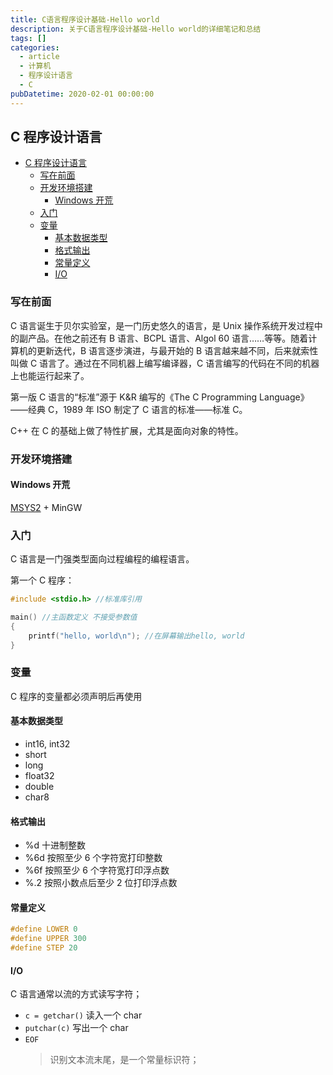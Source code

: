 ```yaml
---
title: C语言程序设计基础-Hello world
description: 关于C语言程序设计基础-Hello world的详细笔记和总结
tags: []
categories:
  - article
  - 计算机
  - 程序设计语言
  - C
pubDatetime: 2020-02-01 00:00:00
---
```


## C 程序设计语言

- [C 程序设计语言](#c-程序设计语言)
  - [写在前面](#写在前面)
  - [开发环境搭建](#开发环境搭建)
    - [Windows 开荒](#windows-开荒)
  - [入门](#入门)
  - [变量](#变量)
    - [基本数据类型](#基本数据类型)
    - [格式输出](#格式输出)
    - [常量定义](#常量定义)
    - [I/O](#io)

### 写在前面

C 语言诞生于贝尔实验室，是一门历史悠久的语言，是 Unix 操作系统开发过程中的副产品。在他之前还有 B 语言、BCPL 语言、Algol 60 语言……等等。随着计算机的更新迭代，B 语言逐步演进，与最开始的 B 语言越来越不同，后来就索性叫做 C 语言了。通过在不同机器上编写编译器，C 语言编写的代码在不同的机器上也能运行起来了。

第一版 C 语言的“标准”源于 K&R 编写的《The C Programming Language》——经典 C，1989 年 ISO 制定了 C 语言的标准——标准 C。

C++ 在 C 的基础上做了特性扩展，尤其是面向对象的特性。

### 开发环境搭建

#### Windows 开荒

[MSYS2](https://www.msys2.org) + MinGW

### 入门

C 语言是一门强类型面向过程编程的编程语言。

第一个 C 程序：

```C
#include <stdio.h> //标准库引用

main() //主函数定义 不接受参数值
{
	printf("hello, world\n"); //在屏幕输出hello, world
}
```

### 变量

C 程序的变量都必须声明后再使用

#### 基本数据类型

- int16, int32
- short
- long
- float32
- double
- char8

#### 格式输出

- %d 十进制整数
- %6d 按照至少 6 个字符宽打印整数
- %6f 按照至少 6 个字符宽打印浮点数
- %.2 按照小数点后至少 2 位打印浮点数

#### 常量定义

```C
#define LOWER 0
#define UPPER 300
#define STEP 20
```

#### I/O

C 语言通常以流的方式读写字符；

- `c = getchar()` 读入一个 char
- `putchar(c)` 写出一个 char
- `EOF`
  > 识别文本流末尾，是一个常量标识符；
